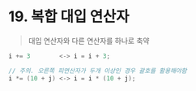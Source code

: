 # 19. 복합 대입 연산자

> 대입 연산자와 다른 연산자를 하나로 축약
> 

```java
i += 3        <-> i = i + 3;

// 주의. 오른쪽 피연산자가 두개 이상인 경우 괄호를 활용해야함
i *= (10 + j) <-> i = i * (10 + j);
```